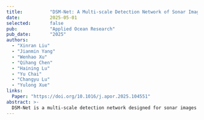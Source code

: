 ```yaml
---
title:          "DSM-Net: A Multi-scale Detection Network of Sonar Images for Deep-Sea Mining Vehicle"
date:           2025-05-01
selected:       false
pub:            "Applied Ocean Research"
pub_date:       "2025"
authors:
  - "Xinran Liu"
  - "Jianmin Yang"
  - "Wenhao Xu"
  - "Qihang Chen"
  - "Haining Lu"
  - "Yu Chai"
  - "Changyu Lu"
  - "Yulong Xue"
links:
  Paper: "https://doi.org/10.1016/j.apor.2025.104551"
abstract: >-
  DSM-Net is a multi-scale detection network designed for sonar images from deep-sea mining vehicles, providing robust detection performance in complex marine environments.
---
```


